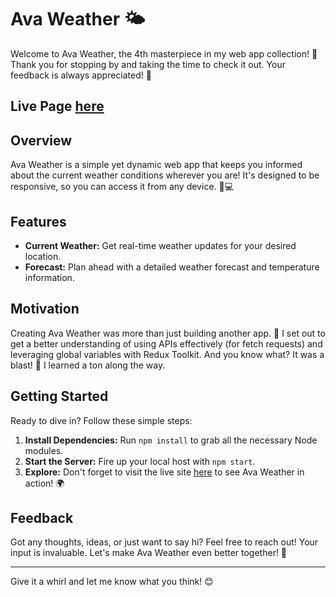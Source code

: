 # Ava Weather 🌤️

Welcome to Ava Weather, the 4th masterpiece in my web app collection! 🚀 Thank you for stopping by and taking the time to check it out. Your feedback is always appreciated! 🙏 

## Live Page [here](https://avaweather.netlify.app/)

## Overview

Ava Weather is a simple yet dynamic web app that keeps you informed about the current weather conditions wherever you are! It's designed to be responsive, so you can access it from any device. 📱💻

## Features

- **Current Weather:** Get real-time weather updates for your desired location.
- **Forecast:** Plan ahead with a detailed weather forecast and temperature information.

## Motivation

Creating Ava Weather was more than just building another app.  🌟 I set out to get a better understanding of using APIs effectively (for fetch requests) and leveraging global variables with Redux Toolkit. And you know what? It was a blast! 🎉 I learned a ton along the way.

## Getting Started

Ready to dive in? Follow these simple steps:

1. **Install Dependencies:** Run `npm install` to grab all the necessary Node modules.
2. **Start the Server:** Fire up your local host with `npm start`.
3. **Explore:** Don't forget to visit the live site [here](https://avaweather.netlify.app/) to see Ava Weather in action! 🌍

## Feedback

Got any thoughts, ideas, or just want to say hi? Feel free to reach out! Your input is invaluable. Let's make Ava Weather even better together! 🌈

---

Give it a whirl and let me know what you think! 😊
